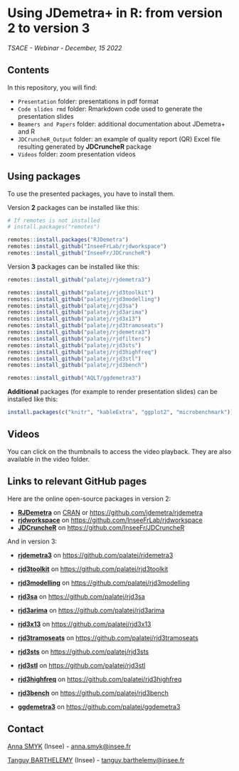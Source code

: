 # Using JDemetra+ in R: from version 2 to version 3
*TSACE - Webinar - December, 15 2022*


## Contents

In this repository, you will find:

- `Presentation` folder: presentations in pdf format
- `Code slides rmd` folder: Rmarkdown code used to generate the presentation slides 
- `Beamers and Papers` folder: additional documentation about JDemetra+ and R
- `JDCruncheR_Output` folder: an example of quality report (QR) Excel file resulting generated by **JDCruncheR** package
- `Videos` folder: zoom presentation videos


## Using packages

To use the presented packages, you have to install them.

Version **2** packages can be installed like this:

```r
# If remotes is not installed
# install.packages("remotes")

remotes::install.packages("RJDemetra")
remotes::install_github("InseeFrLab/rjdworkspace")
remotes::install_github("InseeFr/JDCruncheR")
```

Version **3** packages can be installed like this:

```r
remotes::install_github("palatej/rjdemetra3")

remotes::install_github("palatej/rjd3toolkit")
remotes::install_github("palatej/rjd3modelling")
remotes::install_github("palatej/rjd3sa")
remotes::install_github("palatej/rjd3arima")
remotes::install_github("palatej/rjd3x13")
remotes::install_github("palatej/rjd3tramoseats")
remotes::install_github("palatej/rjdemetra3")
remotes::install_github("palatej/rjdfilters")
remotes::install_github("palatej/rjd3sts")
remotes::install_github("palatej/rjd3highfreq")
remotes::install_github("palatej/rjd3stl")
remotes::install_github("palatej/rjd3bench")

remotes::install_github("AQLT/ggdemetra3")
```

**Additional** packages (for example to render presentation slides) can be installed like this:

```r
install.packages(c("knitr", "kableExtra", "ggplot2", "microbenchmark"))
```


## Videos

You can click on the thumbnails to access the video playback. They are also available in the video folder.

## Links to relevant GitHub pages

Here are the online open-source packages in version 2:

-   [**RJDemetra**](https://github.com/jdemetra/rjdemetra) on
    [CRAN](https://cran.r-project.org/web/packages/RJDemetra/index.html) or
    <https://github.com/jdemetra/rjdemetra>
-   [**rjdworkspace**](https://github.com/InseeFrLab/rjdworkspace) on
    <https://github.com/InseeFrLab/rjdworkspace>
-   [**JDCruncheR**](https://github.com/InseeFr/JDCruncheR) on
    <https://github.com/InseeFr/JDCruncheR>
    
And in version 3:

-   [**rjdemetra3**](https://github.com/palatej/rjdemetra3) on
<https://github.com/palatej/rjdemetra3>

-   [**rjd3toolkit**](https://github.com/palatej/rjd3toolkit) on
<https://github.com/palatej/rjd3toolkit>
-   [**rjd3modelling**](https://github.com/palatej/rjd3modelling) on
<https://github.com/palatej/rjd3modelling>
-   [**rjd3sa**](https://github.com/palatej/rjd3sa) on
<https://github.com/palatej/rjd3sa>
-   [**rjd3arima**](https://github.com/palatej/rjd3arima) on
<https://github.com/palatej/rjd3arima>
-   [**rjd3x13**](https://github.com/palatej/rjd3x13) on
<https://github.com/palatej/rjd3x13>
-   [**rjd3tramoseats**](https://github.com/palatej/rjd3tramoseats) on
<https://github.com/palatej/rjd3tramoseats>
-   [**rjd3sts**](https://github.com/palatej/rjd3sts) on
<https://github.com/palatej/rjd3sts>
-   [**rjd3stl**](https://github.com/palatej/rjd3stl) on
<https://github.com/palatej/rjd3stl>
-   [**rjd3highfreq**](https://github.com/palatej/rjd3highfreq) on
<https://github.com/palatej/rjd3highfreq>
-   [**rjd3bench**](https://github.com/palatej/rjd3bench) on
<https://github.com/palatej/rjd3bench>

-   [**ggdemetra3**](https://github.com/palatej/ggdemetra3) on
<https://github.com/palatej/ggdemetra3>

## Contact

[Anna SMYK](https://github.com/annasmyk) (Insee) - anna.smyk@insee.fr

[Tanguy BARTHELEMY](https://github.com/TanguyBarthelemy) (Insee) - tanguy.barthelemy@insee.fr
